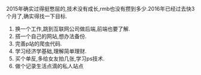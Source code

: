 2015年确实过得挺憋屈的,技术没有成长,rmb也没有攒到多少.2016年已经过去快3个月了,确实得找一下目标.  

1. 换一个工作,跳到互联网公司做后端,前端也要了解.
2. 搭一个自己的网站,想办法备份.
3. 完善p站的爬虫代码.
4. 学习经济学基础,理解简单理财.
5. 买个单反,多给女友拍几张,学习ps技术.
6. 做个记录生活点滴的私人站点